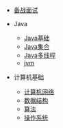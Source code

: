 
* [备战面试](./docs/面试/1备战面试.md)
  
* Java

  * [Java基础](./docs/Java/1面试题总结-Java基础.md)
  * [Java集合](./docs/Java/2Java集合.md)
  * [Java多线程](./docs/Java/3Java多线程.md)
  * [jvm](./docs/Java/4jvm.md)

* 计算机基础

  * [计算机网络](./docs/计算机基础/1计算机网络.md)
  * [数据结构](./docs/计算机基础/2数据结构.md)
  * [算法](./docs/计算机基础/3算法.md)
  * [操作系统](./docs/计算机基础/4操作系统.md)

  

